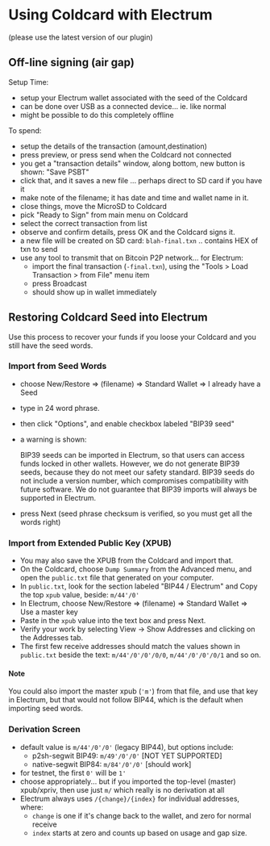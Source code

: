 # Using Coldcard with Electrum

(please use the latest version of our plugin)

## Off-line signing (air gap)

Setup Time:
- setup your Electrum wallet associated with the seed of the Coldcard
- can be done over USB as a connected device... ie. like normal
- might be possible to do this completely offline

To spend:
- setup the details of the transaction (amount,destination)
- press preview, or press send when the Coldcard not connected
- you get a "transaction details" window, along bottom, new button is shown: "Save PSBT"
- click that, and it saves a new file ... perhaps direct to SD card if you have it 
- make note of the filename; it has date and time and wallet name in it.
- close things, move the MicroSD to Coldcard
- pick "Ready to Sign" from main menu on Coldcard
- select the correct transaction from list
- observe and confirm details, press OK and the Coldcard signs it.
- a new file will be created on SD card: `blah-final.txn` .. contains HEX of txn to send
- use any tool to transmit that on Bitcoin P2P network... for Electrum:
    - import the final transaction (`-final.txn`), using the "Tools > Load Transaction > from File" menu item
    - press Broadcast
    - should show up in wallet immediately


## Restoring Coldcard Seed into Electrum

Use this process to recover your funds if you loose your Coldcard and you still
have the seed words.


### Import from Seed Words

- choose New/Restore => (filename) => Standard Wallet => I already have a Seed
- type in 24 word phrase.
- then click "Options", and enable checkbox labeled "BIP39 seed"
- a warning is shown:

    BIP39 seeds can be imported in Electrum, so that users can access
    funds locked in other wallets.  However, we do not generate BIP39
    seeds, because they do not meet our safety standard.  BIP39 seeds
    do not include a version number, which compromises compatibility
    with future software.  We do not guarantee that BIP39 imports will
    always be supported in Electrum.

- press Next (seed phrase checksum is verified, so you must get all the words right)

### Import from Extended Public Key (XPUB)

- You may also save the XPUB from the Coldcard and import that.
- On the Coldcard, choose `Dump Summary` from the Advanced menu, and open the
        `public.txt` file that generated on your computer.
- In `public.txt`, look for the section labeled "BIP44 / Electrum" and
    Copy the top `xpub` value, beside: `m/44'/0'`
- In Electrum, choose New/Restore => (filename) => Standard Wallet => Use a master key
- Paste in the `xpub` value into the text box and press Next.
- Verify your work by selecting View -> Show Addresses and clicking on the Addresses tab.
- The first few receive addresses should match the values shown in `public.txt` beside
  the text: `m/44'/0'/0'/0/0`, `m/44'/0'/0'/0/1` and so on.

#### Note

You could also import the master xpub (`'m'`) from that file, and
use that key in Electrum, but that would not follow BIP44, which
is the default when importing seed words.

### Derivation Screen

- default value is `m/44'/0'/0'` (legacy BIP44), but options include:
    - p2sh-segwit BIP49: `m/49'/0'/0'` [NOT YET SUPPORTED]
    - native-segwit BIP84: `m/84'/0'/0'` [should work]
- for testnet, the first `0'` will be `1'`
- choose appropriately... but if you imported the top-level (master) xpub/xpriv, then
  use just `m/` which really is no derivation at all
- Electrum always uses `/{change}/{index}` for individual addresses, where:
    - `change` is one if it's change back to the wallet, and zero for normal receive
    - `index` starts at zero and counts up based on usage and gap size.


